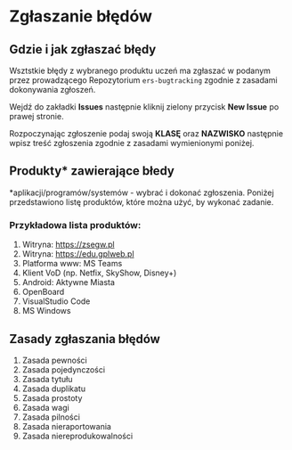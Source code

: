 # Zgłaszanie błędów

## Gdzie i jak zgłaszać błędy

Wsztstkie błędy z wybranego produktu uczeń ma zgłaszać w podanym przez prowadzącego Repozytorium `ers-bugtracking` zgodnie z zasadami dokonywania zgłoszeń.

Wejdź do zakładki **Issues** następnie kliknij zielony przycisk **New Issue** po prawej stronie.

Rozpoczynając zgłoszenie podaj swoją **KLASĘ** oraz **NAZWISKO** następnie wpisz treść zgłoszenia zgodnie z zasadami wymienionymi poniżej.

## Produkty* zawierające błedy

*aplikacji/programów/systemów - wybrać i dokonać zgłoszenia.
Poniżej przedstawiono listę produktów, które można użyć, by wykonać zadanie.

### Przykładowa lista produktów:

1. Witryna: https://zsegw.pl
1. Witryna: https://edu.gplweb.pl
1. Platforma www: MS Teams
1. Klient VoD (np. Netfix, SkyShow, Disney+)
1. Android: Aktywne Miasta
1. OpenBoard
1. VisualStudio Code
1. MS Windows

## Zasady zgłaszania błędów

1. Zasada pewności
2. Zasada pojedynczości
3. Zasada tytułu
4. Zasada duplikatu
5. Zasada prostoty
6. Zasada wagi
7. Zasada pilności
8. Zasada nieraportowania
9. Zasada niereprodukowalności